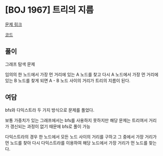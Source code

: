 # [BOJ 1967] 트리의 지름

[문제 링크](https://www.acmicpc.net/problem/1967)

[코드](https://github.com/JSWww/algorithm/blob/main/boj/1967/1967.cpp)

## 풀이

그래프 탐색 문제

임의의 한 노드에서 가장 먼 거리에 있는 A 노드를 찾고 다시 A 노드에서 가장 먼 거리에 있는 B 노드를 찾게 되면 A - B 노드 사이의 거리가 트리의 지름이 된다.

## 여담

bfs와 다익스트라 두 가지 방식으로 문제를 풀었다.

보통 가중치가 있는 그래프에서는 bfs를 사용하지 못하지만 해당 문제는 트리여서 거리가 갱신되는 과정이 없기 때문에 bfs로 풀이 가능

다익스트라의 경우 한 노드에서 모든 노드 사이의 거리를 구하고 그 중에서 가장 거리가 먼 노드를 찾아 다시 다익스트라를 이용하여 해당 노드에서 가장 거리가 먼 노드를 찾는다.
